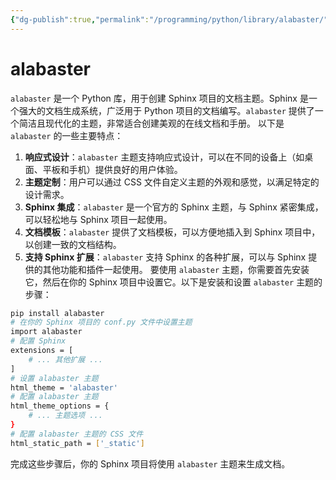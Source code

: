 ```yaml
---
{"dg-publish":true,"permalink":"/programming/python/library/alabaster/","contentClasses":".content svg {width: 100%; height: auto;}"}
---
```



# alabaster

`alabaster` 是一个 Python 库，用于创建 Sphinx 项目的文档主题。Sphinx 是一个强大的文档生成系统，广泛用于 Python 项目的文档编写。`alabaster` 提供了一个简洁且现代化的主题，非常适合创建美观的在线文档和手册。 以下是 `alabaster` 的一些主要特点：

1. **响应式设计**：`alabaster` 主题支持响应式设计，可以在不同的设备上（如桌面、平板和手机）提供良好的用户体验。
2. **主题定制**：用户可以通过 CSS 文件自定义主题的外观和感觉，以满足特定的设计需求。
3. **Sphinx 集成**：`alabaster` 是一个官方的 Sphinx 主题，与 Sphinx 紧密集成，可以轻松地与 Sphinx 项目一起使用。
4. **文档模板**：`alabaster` 提供了文档模板，可以方便地插入到 Sphinx 项目中，以创建一致的文档结构。
5. **支持 Sphinx 扩展**：`alabaster` 支持 Sphinx 的各种扩展，可以与 Sphinx 提供的其他功能和插件一起使用。 要使用 `alabaster` 主题，你需要首先安装它，然后在你的 Sphinx 项目中设置它。以下是安装和设置 `alabaster` 主题的步骤：

```bash
pip install alabaster
# 在你的 Sphinx 项目的 conf.py 文件中设置主题
import alabaster
# 配置 Sphinx
extensions = [
    # ... 其他扩展 ...
]
# 设置 alabaster 主题
html_theme = 'alabaster'
# 配置 alabaster 主题
html_theme_options = {
    # ... 主题选项 ...
}
# 配置 alabaster 主题的 CSS 文件
html_static_path = ['_static']
```

完成这些步骤后，你的 Sphinx 项目将使用 `alabaster` 主题来生成文档。